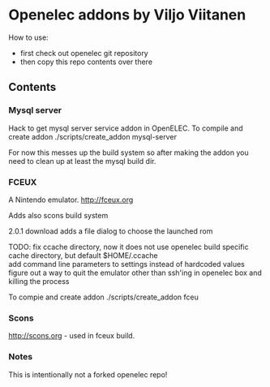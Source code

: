 # Openelec addons by Viljo Viitanen

How to use:

* first check out openelec git repository
* then copy this repo contents over there

## Contents

### Mysql server ###

Hack to get mysql server service addon in OpenELEC.
To compile and create addon
    ./scripts/create_addon mysql-server

For now this messes up the build system so after making the addon
you need to clean up at least the mysql build dir.

### FCEUX

A Nintendo emulator. http://fceux.org

Adds also scons build system

2.0.1 download adds a file dialog to choose the launched rom

TODO:
fix ccache directory, now it does not use openelec build specific cache directory, but default $HOME/.ccache  
add command line parameters to settings instead of hardcoded values  
figure out a way to quit the emulator other than ssh'ing in openelec box and killing the process  

To compie and create addon
    ./scripts/create_addon fceu

### Scons

http://scons.org - used in fceux build.

### Notes

This is intentionally not a forked openelec repo!
